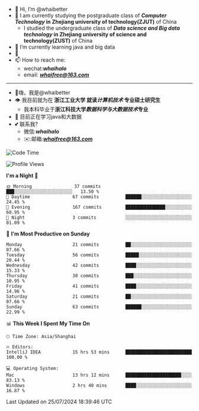 - 👋 Hi, I’m @whaibetter
- 👀 I am currently studying the postgraduate class of ***Computer Technology* in Zhejiang university of technology(ZJUT)** of China
  -  I studied the undergraduate class of ***Data science and Big data technology* in Zhejiang university of science and technology(ZUST)** of China
- 🌱 I’m currently learning java and big data
- 💞️ 
- 📫 How to reach me: 
  - wechat:***whaihalo***
  - email: ***whaifree@163.com***
 ------------------------
- 👋嗨，我是@whaibetter
- 👁 我目前就为在 **浙江工业大学 就读*计算机技术* 专业硕士研究生**
  - 我本科毕业于**浙江科技大学*数据科学与大数据技术*专业**
- 🌴 目前正在学习java和大数据
- 💕 联系我?
  - 微信:***whaihalo***
  - ✉️:邮箱:***whaifree@163.com***

<!--START_SECTION:waka-->
![Code Time](http://img.shields.io/badge/Code%20Time-294%20hrs%2043%20mins-blue)

![Profile Views](http://img.shields.io/badge/Profile%20Views-0-blue)

**I'm a Night 🦉** 

```text
🌞 Morning                37 commits          ███░░░░░░░░░░░░░░░░░░░░░░   13.50 % 
🌆 Daytime                67 commits          ██████░░░░░░░░░░░░░░░░░░░   24.45 % 
🌃 Evening                167 commits         ███████████████░░░░░░░░░░   60.95 % 
🌙 Night                  3 commits           ░░░░░░░░░░░░░░░░░░░░░░░░░   01.09 % 
```
📅 **I'm Most Productive on Sunday** 

```text
Monday                   21 commits          ██░░░░░░░░░░░░░░░░░░░░░░░   07.66 % 
Tuesday                  56 commits          █████░░░░░░░░░░░░░░░░░░░░   20.44 % 
Wednesday                42 commits          ████░░░░░░░░░░░░░░░░░░░░░   15.33 % 
Thursday                 30 commits          ███░░░░░░░░░░░░░░░░░░░░░░   10.95 % 
Friday                   41 commits          ████░░░░░░░░░░░░░░░░░░░░░   14.96 % 
Saturday                 21 commits          ██░░░░░░░░░░░░░░░░░░░░░░░   07.66 % 
Sunday                   63 commits          ██████░░░░░░░░░░░░░░░░░░░   22.99 % 
```


📊 **This Week I Spent My Time On** 

```text
🕑︎ Time Zone: Asia/Shanghai

🔥 Editors: 
IntelliJ IDEA            15 hrs 53 mins      █████████████████████████   100.00 % 

💻 Operating System: 
Mac                      13 hrs 12 mins      █████████████████████░░░░   83.13 % 
Windows                  2 hrs 40 mins       ████░░░░░░░░░░░░░░░░░░░░░   16.87 % 
```


 Last Updated on 25/07/2024 18:39:46 UTC
<!--END_SECTION:waka-->
